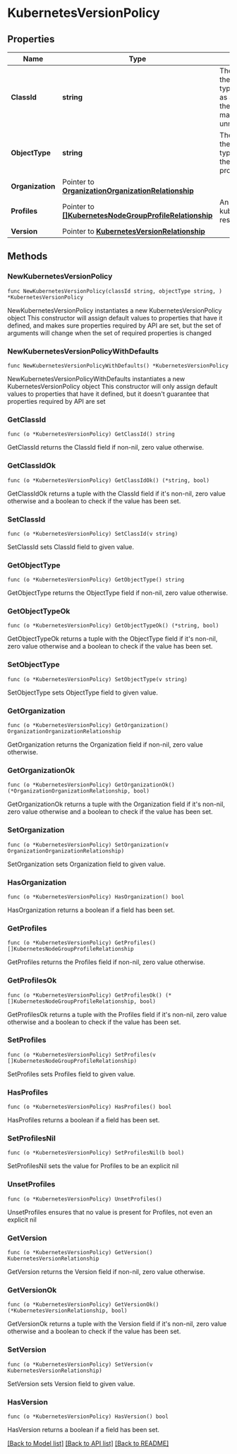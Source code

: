 # KubernetesVersionPolicy

## Properties

Name | Type | Description | Notes
------------ | ------------- | ------------- | -------------
**ClassId** | **string** | The fully-qualified name of the instantiated, concrete type. This property is used as a discriminator to identify the type of the payload when marshaling and unmarshaling data. | [default to "kubernetes.VersionPolicy"]
**ObjectType** | **string** | The fully-qualified name of the instantiated, concrete type. The value should be the same as the &#39;ClassId&#39; property. | [default to "kubernetes.VersionPolicy"]
**Organization** | Pointer to [**OrganizationOrganizationRelationship**](organization.Organization.Relationship.md) |  | [optional] 
**Profiles** | Pointer to [**[]KubernetesNodeGroupProfileRelationship**](KubernetesNodeGroupProfileRelationship.md) | An array of relationships to kubernetesNodeGroupProfile resources. | [optional] 
**Version** | Pointer to [**KubernetesVersionRelationship**](kubernetes.Version.Relationship.md) |  | [optional] 

## Methods

### NewKubernetesVersionPolicy

`func NewKubernetesVersionPolicy(classId string, objectType string, ) *KubernetesVersionPolicy`

NewKubernetesVersionPolicy instantiates a new KubernetesVersionPolicy object
This constructor will assign default values to properties that have it defined,
and makes sure properties required by API are set, but the set of arguments
will change when the set of required properties is changed

### NewKubernetesVersionPolicyWithDefaults

`func NewKubernetesVersionPolicyWithDefaults() *KubernetesVersionPolicy`

NewKubernetesVersionPolicyWithDefaults instantiates a new KubernetesVersionPolicy object
This constructor will only assign default values to properties that have it defined,
but it doesn't guarantee that properties required by API are set

### GetClassId

`func (o *KubernetesVersionPolicy) GetClassId() string`

GetClassId returns the ClassId field if non-nil, zero value otherwise.

### GetClassIdOk

`func (o *KubernetesVersionPolicy) GetClassIdOk() (*string, bool)`

GetClassIdOk returns a tuple with the ClassId field if it's non-nil, zero value otherwise
and a boolean to check if the value has been set.

### SetClassId

`func (o *KubernetesVersionPolicy) SetClassId(v string)`

SetClassId sets ClassId field to given value.


### GetObjectType

`func (o *KubernetesVersionPolicy) GetObjectType() string`

GetObjectType returns the ObjectType field if non-nil, zero value otherwise.

### GetObjectTypeOk

`func (o *KubernetesVersionPolicy) GetObjectTypeOk() (*string, bool)`

GetObjectTypeOk returns a tuple with the ObjectType field if it's non-nil, zero value otherwise
and a boolean to check if the value has been set.

### SetObjectType

`func (o *KubernetesVersionPolicy) SetObjectType(v string)`

SetObjectType sets ObjectType field to given value.


### GetOrganization

`func (o *KubernetesVersionPolicy) GetOrganization() OrganizationOrganizationRelationship`

GetOrganization returns the Organization field if non-nil, zero value otherwise.

### GetOrganizationOk

`func (o *KubernetesVersionPolicy) GetOrganizationOk() (*OrganizationOrganizationRelationship, bool)`

GetOrganizationOk returns a tuple with the Organization field if it's non-nil, zero value otherwise
and a boolean to check if the value has been set.

### SetOrganization

`func (o *KubernetesVersionPolicy) SetOrganization(v OrganizationOrganizationRelationship)`

SetOrganization sets Organization field to given value.

### HasOrganization

`func (o *KubernetesVersionPolicy) HasOrganization() bool`

HasOrganization returns a boolean if a field has been set.

### GetProfiles

`func (o *KubernetesVersionPolicy) GetProfiles() []KubernetesNodeGroupProfileRelationship`

GetProfiles returns the Profiles field if non-nil, zero value otherwise.

### GetProfilesOk

`func (o *KubernetesVersionPolicy) GetProfilesOk() (*[]KubernetesNodeGroupProfileRelationship, bool)`

GetProfilesOk returns a tuple with the Profiles field if it's non-nil, zero value otherwise
and a boolean to check if the value has been set.

### SetProfiles

`func (o *KubernetesVersionPolicy) SetProfiles(v []KubernetesNodeGroupProfileRelationship)`

SetProfiles sets Profiles field to given value.

### HasProfiles

`func (o *KubernetesVersionPolicy) HasProfiles() bool`

HasProfiles returns a boolean if a field has been set.

### SetProfilesNil

`func (o *KubernetesVersionPolicy) SetProfilesNil(b bool)`

 SetProfilesNil sets the value for Profiles to be an explicit nil

### UnsetProfiles
`func (o *KubernetesVersionPolicy) UnsetProfiles()`

UnsetProfiles ensures that no value is present for Profiles, not even an explicit nil
### GetVersion

`func (o *KubernetesVersionPolicy) GetVersion() KubernetesVersionRelationship`

GetVersion returns the Version field if non-nil, zero value otherwise.

### GetVersionOk

`func (o *KubernetesVersionPolicy) GetVersionOk() (*KubernetesVersionRelationship, bool)`

GetVersionOk returns a tuple with the Version field if it's non-nil, zero value otherwise
and a boolean to check if the value has been set.

### SetVersion

`func (o *KubernetesVersionPolicy) SetVersion(v KubernetesVersionRelationship)`

SetVersion sets Version field to given value.

### HasVersion

`func (o *KubernetesVersionPolicy) HasVersion() bool`

HasVersion returns a boolean if a field has been set.


[[Back to Model list]](../README.md#documentation-for-models) [[Back to API list]](../README.md#documentation-for-api-endpoints) [[Back to README]](../README.md)


